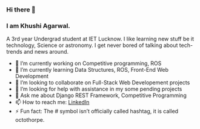 ### Hi there 👋

### I am Khushi Agarwal.

A 3rd year Undergrad student at IET Lucknow. I like learning new stuff be it technology, Science or astronomy. I get never bored of talking about tech-trends and news around. 


- 🔭 I’m currently working on Competitive programming, ROS
- 🌱 I’m currently learning Data Structures, ROS, Front-End Web Development 
- 👯 I’m looking to collaborate on Full-Stack Web Developement projects
- 🤔 I’m looking for help with assistance in my some pending projects
- 💬 Ask me about Django REST Framework, Competitive Programming
- 📫 How to reach me: [LinkedIn](https://www.linkedin.com/in/khushiagarwal/)
- ⚡ Fun fact: The # symbol isn’t officially called hashtag, it is called octothorpe.

